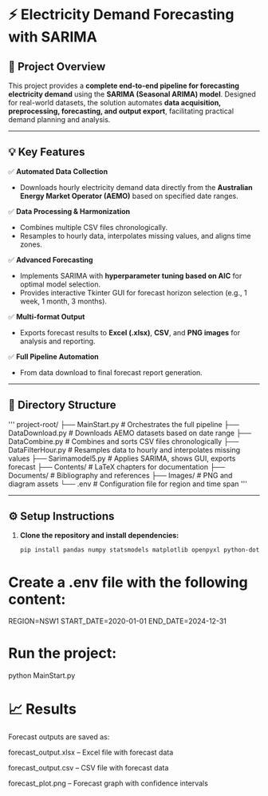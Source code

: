 # ⚡ Electricity Demand Forecasting with SARIMA

## 📌 Project Overview

This project provides a **complete end-to-end pipeline for forecasting electricity demand** using the **SARIMA (Seasonal ARIMA) model**. Designed for real-world datasets, the solution automates **data acquisition, preprocessing, forecasting, and output export**, facilitating practical demand planning and analysis.

---

## 💡 Key Features

✅ **Automated Data Collection**  
- Downloads hourly electricity demand data directly from the **Australian Energy Market Operator (AEMO)** based on specified date ranges.

✅ **Data Processing & Harmonization**  
- Combines multiple CSV files chronologically.  
- Resamples to hourly data, interpolates missing values, and aligns time zones.

✅ **Advanced Forecasting**  
- Implements SARIMA with **hyperparameter tuning based on AIC** for optimal model selection.  
- Provides interactive Tkinter GUI for forecast horizon selection (e.g., 1 week, 1 month, 3 months).

✅ **Multi-format Output**  
- Exports forecast results to **Excel (.xlsx)**, **CSV**, and **PNG images** for analysis and reporting.

✅ **Full Pipeline Automation**  
- From data download to final forecast report generation.

---

## 📁 Directory Structure
'''
project-root/
├── MainStart.py              # Orchestrates the full pipeline
├── DataDownload.py           # Downloads AEMO datasets based on date range
├── DataCombine.py            # Combines and sorts CSV files chronologically
├── DataFilterHour.py         # Resamples data to hourly and interpolates missing values
├── Sarimamodel5.py           # Applies SARIMA, shows GUI, exports forecast
├── Contents/                 # LaTeX chapters for documentation
├── Documents/                # Bibliography and references
├── Images/                   # PNG and diagram assets
└── .env                      # Configuration file for region and time span
'''

---

## ⚙️ Setup Instructions

1. **Clone the repository and install dependencies:**

   ```bash
   pip install pandas numpy statsmodels matplotlib openpyxl python-dotenv pytz tk
# Create a .env file with the following content:
REGION=NSW1
START_DATE=2020-01-01
END_DATE=2024-12-31

# Run the project:
python MainStart.py
# 📈 Results
Forecast outputs are saved as:

forecast_output.xlsx – Excel file with forecast data

forecast_output.csv – CSV file with forecast data

forecast_plot.png – Forecast graph with confidence intervals

